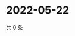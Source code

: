 # 2022-05-22

共 0 条

<!-- BEGIN WEIBO -->
<!-- 最后更新时间 Sun May 22 2022 04:01:01 GMT+0800 (China Standard Time) -->

<!-- END WEIBO -->
